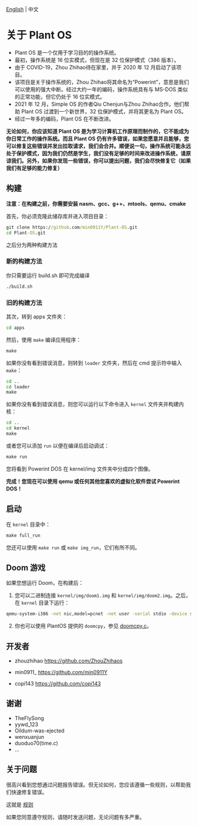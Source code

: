 
[English](README_en-us.md) \| 中文

# 关于 Plant OS

- Plant OS 是一个仅用于学习目的的操作系统。
- 最初，操作系统是 16 位实模式，但现在是 32 位保护模式（386 版本）。
- 由于 COVID-19，Zhou Zhihao待在家里，并于 2020 年 12 月启动了该项目。
- 该项目是关于操作系统的，Zhou Zhihao将其命名为“Powerint”，意思是我们可以使用的强大中断。经过大约一年的编码，操作系统具有与 MS-DOS 类似的正常功能，但它仍处于 16 位实模式。
- 2021 年 12 月，Simple OS 的作者Qiu Chenjun与Zhou Zhihao合作。他们帮助 Plant OS 过渡到一个新世界，32 位保护模式，并将其更名为 Plant OS。
- 经过一年多的编码，Plant OS 在不断改进。

**无论如何，你应该知道 Plant OS 是为学习计算机工作原理而制作的，它不能成为你日常工作的操作系统。而且 Plant OS 仍有许多错误，如果您愿意并且能够，您可以修复这些错误并发出拉取请求，我们会合并。顺便说一句，操作系统可能永远处于保护模式，因为我们仍然是学生，我们没有足够的时间来改进操作系统，请原谅我们。另外，如果你发现一些错误，你可以提出问题，我们会尽快修复它（如果我们有足够的能力修复）**

## 构建

**注意：在构建之前，你需要安装 nasm、gcc、g++、mtools、qemu、cmake**

首先，你必须克隆此储存库并进入项目目录：

```cmd
git clone https://github.com/min0911Y/Plant-OS.git
cd Plant-OS.git
```

之后分为两种构建方法

### 新的构建方法

你只需要运行 build.sh 即可完成编译

```sh
./build.sh
```

### 旧的构建方法

其次，转到 apps 文件夹：

```cmd
cd apps
```

然后，使用 `make` 编译应用程序：

```cmd
make
```

如果你没有看到错误消息，则转到 `loader` 文件夹，然后在 cmd 提示符中输入 `make`：

```cmd
cd ..
cd loader
make
```

如果你没有看到错误消息，则您可以运行以下命令进入 `kernel` 文件夹并构建内核：

```cmd
cd ..
cd kernel
make
```

或者您可以添加 `run` 以便在编译后启动调试：

```cmd
make run
```

您将看到 Powerint DOS 在 kernel/img 文件夹中分成四个图像。

**完成！您现在可以使用 qemu 或任何其他您喜欢的虚拟化软件尝试 Powerint DOS！**

## 启动

在 `kernel` 目录中：

```cmd
make full_run
```

您还可以使用 `make run` 或 `make img_run`，它们有所不同。

## Doom 游戏

如果您想运行 Doom，在构建后：

1. 您可以二进制连接 `kernel/img/doom1.img` 和 `kernel/img/doom2.img`。之后，在 `kernel` 目录下运行：

```cmd
qemu-system-i386 -net nic,model=pcnet -net user -serial stdio -device sb16 -device floppy -fda ./img/Powerint_DOS_386.img -drive id=disk,file=disk.img,if=none -device ahci,id=ahci -device ide-hd,drive=disk,bus=ahci.0 -hdb <YOUR-DOOM-HARD-DISK-FILE-NAME> -boot a -m 512 -enable-kvm
```

2. 你也可以使用 PlantOS 提供的 `doomcpy`，参见 [doomcpy.c](apps/doomcpy/doomcpy.c)。

## 开发者

- zhouzhihao <https://github.com/ZhouZhihaos>

- min0911_ <https://github.com/min0911Y>

- copi143 <https://github.com/copi143>

## 谢谢

- TheFlySong
- yywd_123
- Oildum-was-ejected
- wenxuanjun
- duoduo70(time.c)
- ...

## 关于问题

很高兴看到您想通过问题报告错误。但无论如何，您应该遵循一些规则，以帮助我们快速修复错误。

这就是 [规则](issue_rules.md)

如果您同意遵守规则，请随时发送问题，无论问题有多严重。
